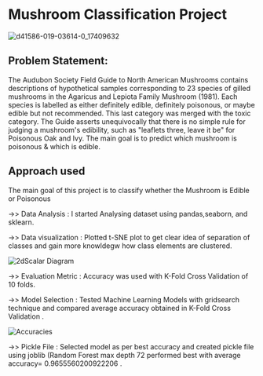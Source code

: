 # Mushroom Classification Project
![d41586-019-03614-0_17409632](https://user-images.githubusercontent.com/88154798/139305607-2f5e5048-4adb-4556-82c3-63c9d210a4d6.jpg)

## Problem Statement:
<p>The Audubon Society Field Guide to North American Mushrooms contains descriptions
of hypothetical samples corresponding to 23 species of gilled mushrooms in the
Agaricus and Lepiota Family Mushroom (1981). Each species is labelled as either
definitely edible, definitely poisonous, or maybe edible but not recommended. This last
category was merged with the toxic category. The Guide asserts unequivocally that
there is no simple rule for judging a mushroom's edibility, such as "leaflets three, leave it
be" for Poisonous Oak and Ivy.
The main goal is to predict which mushroom is poisonous & which is edible.</p>

## Approach used
<p>The main goal of this project is to classify whether the Mushroom is Edible or Poisonous </p>

->> Data Analysis        : I started Analysing dataset using pandas,seaborn, and sklearn. 

->> Data visualization   : Plotted t-SNE plot to get clear idea of separation of classes and gain more knowldegw how class elements are clustered. 

![2dScalar Diagram](https://user-images.githubusercontent.com/88154798/139250275-1d7c3308-b49e-47b7-8bce-c0bc8f668fba.png)

->> Evaluation Metric    : Accuracy was used with K-Fold Cross Validation of 10 folds.

->> Model Selection      : Tested Machine Learning Models with gridsearch technique and compared average accuracy obtained in K-Fold Cross Validation .

![Accuracies](https://user-images.githubusercontent.com/88154798/139250588-6e7b942a-f813-44b2-9f63-46db762a16a4.png)

->> Pickle File          : Selected model as per best accuracy and created pickle file using joblib (Random Forest max depth 72 performed best with average accuracy= 0.9655560200922206 .


